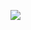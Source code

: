 ![](https://github-readme-stats.vercel.app/api/top-langs/?username=Karol-Dubas&theme=default&hide_border=false&include_all_commits=false&count_private=true&layout=compact)
